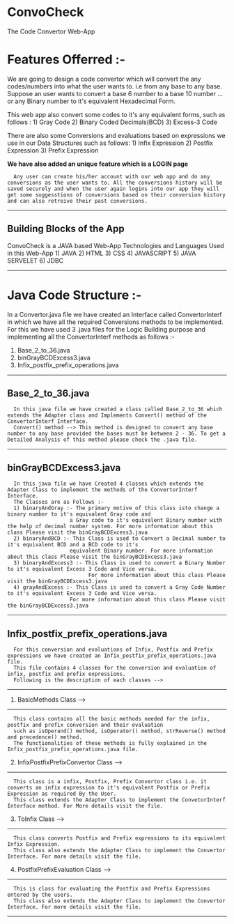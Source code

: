 # ConvoCheck
The Code Convertor Web-App

Features Offerred :-
=======================================================================================

We are going to design a code convertor which will convert the any codes/numbers into what the user wants to.
i.e from any base to any base.
Suppose an user wants to convert a base 6 number to a base 10 number ... or any Binary number to it's equivalent Hexadecimal Form.

This web app also convert some codes to it's any equivalent forms, such as follows : 
      1) Gray Code
      2) Binary Coded Decimals(BCD)
      3) Excess-3 Code

There are also some Conversions and evaluations based on expressions we use in our Data Structures such as follows:
      1) Infix Expression
      2) Postfix Expression
      3) Prefix Expression

**We have also added an unique feature which is a LOGIN page**

      Any user can create his/her account with our web app and do any conversions as the user wants to. All the conversions history will be saved securely and when the user again logins into our app they will get some suggesstions of conversions based on their conversion history and can also retreive their past conversions.

----------------------------------------------------------------------------------------------------------------------------

Building Blocks of the App
-----------------------------------------------------------------------------------------

ConvoCheck is a JAVA based Web-App
Technologies and Languages Used in this Web-App
      1) JAVA
      2) HTML
      3) CSS
      4) JAVASCRIPT
      5) JAVA SERVELET
      6) JDBC

------------------------------------------------------------------------------------------------------------
Java Code Structure :-
=========================
In a Convertor.java file we have created an Interface called ConvertorInterf in which we have all the required Conversions methods to be implemented. 
For this we have used 3 .java files for the Logic Building purpose and implementing all the ConvertorInterf methods as follows :-
1) Base_2_to_36.java
2) binGrayBCDExcess3.java
3) Infix_postfix_prefix_operations.java
---------------------------------------------------------------------------------------------------------------
Base_2_to_36.java
------------------------
      In this java file we have created a class called Base_2_to_36 which extends the Adapter class and Implements Convert() method of the ConvertorInterf Interface.
      Convert() method --> This method is designed to convert any base number to any base provided the bases must be between 2 - 36. To get a Detailed Analysis of this method please check the .java file.
---------------------------------------------------------------------------------------------------------
binGrayBCDExcess3.java
-------------------------
      In this java file we have Created 4 classes which extends the Adapter Class to implement the methods of the ConvertorInterf Interface.
      The Classes are as Follows :-
      1) binaryAndGray :- The primary motive of this class isto change a binary number to it's equivalent Gray code and 
                        a Gray code to it's equivalent Binary number with the help of decimal number system. For more information about this class Please visit the binGrayBCDExcess3.java
      2) binaryAndBCD :- This Class is used to Convert a Decimal number to it's equivalent BCD and a BCD code to it's 
                        equivalent Binary number. For more information about this class Please visit the binGrayBCDExcess3.java
      3) binaryAndExcess3 :- This Class is used to convert a Binary Number to it's equivalent Excess 3 Code and Vice versa.
                              For more information about this class Please visit the binGrayBCDExcess3.java
      4) grayAndExcess :- This Class is used to convert a Gray Code Number to it's equivalent Excess 3 Code and Vice versa.
                        For more information about this class Please visit the binGrayBCDExcess3.java
---------------------------------------------------------------------------------------------------------------
Infix_postfix_prefix_operations.java
-------------------------------------
      For this conversion and evaluations of Infix, Postfix and Prefix expressions we have created an Infix_postfix_prefix_operations.java file.
      This file contains 4 classes for the conversion and evaluation of infix, postfix and prefix expressions.
      Following is the description of each classes -->
-----------------------------------------------------------------------------
1) BasicMethods Class --> 
------------------------------
      This class contains all the basic methods needed for the infix, postfix and prefix conversion and their evaluation 
      such as isOperand() method, isOperator() method, strReverse() method and precedence() method. 
      The functionalities of these methods is fully explained in the Infix_postfix_prefix_operations.java file.
     
2) InfixPostfixPrefixConvertor Class -->
-------------------------------------------
      This class is a infix, Postfix, Prefix Convertor class i.e. it converts an infix expression to it's equivalent Postfix or Prefix Expression as required By the User.
      This class extends the Adapter Class to implement the ConvetorInterf Interface method. For More details visit the file.

3) ToInfix Class -->
-----------------------
      This class converts Postfix and Prefix expressions to its equivalent Infix Expression. 
      This class also extends the Adapter Class to implement the Convertor Interface. For more details visit the file.

 
4) PostfixPrefixEvaluation Class -->
---------------------------------------
      This is class for evaluating the Postfix and Prefix Expressions entered by the users. 
      This class also extends the Adapter Class to implement the Convertor Interface. For more details visit the file.
---------------------------------------------------------------------------------------------------------------------------------------
